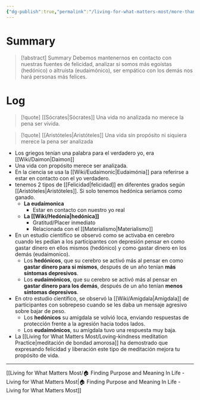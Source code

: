 ```yaml
---
{"dg-publish":true,"permalink":"/living-for-what-matters-most/more-than-grazing-animals/"}
---
```


# Summary
>[!abstract] Summary
> Debemos mantenernos en contacto con nuestras fuentes de felicidad, analizar si somos más egoístas (hedónico) o altruista (eudaimónico), ser empático con los demás nos hará personas más felices.

# Log
> [!quote] [[Sócrates\|Sócrates]]
> Una vida no analizada no merece la pena ser vivida.

> [!quote] [[Aristóteles\|Aristóteles]]
> Una vida sin propósito ni siquiera merece la pena ser analizada

- Los griegos tenían una palabra para el verdadero yo, era [[Wiki/Daimon\|Daimon]]
- Una vida con propósito merece ser analizada.
- En la ciencia se usa la [[Wiki/Eudaimonic\|Eudaimónia]] para referirse a estar en contacto con el yo verdadero.
- tenemos 2 tipos de [[Felicidad\|felicidad]] en diferentes grados según [[Aristóteles\|Aristóteles]]. Si solo tenemos hedónica seríamos como ganado.
   - **La eudaimonica**
      - Estar en contacto con nuestro yo real
   - **La [[Wiki/Hedónia\|hedónica]]**
      - Gratitud/Placer inmediato
      - Relacionada con el [[Materialismo\|Materialismo]]
- En un estudio científico se observó como se activaba en cerebro cuando les pedían a los participantes con depresión pensar en como gastar dinero en ellos mismos (hedónico) y como gastar dinero en los demás (eudaimonico).
   - Los **hedónicos**, que su cerebro se activó más al pensar en como **gastar dinero para si mismos**, después de un año tenían **más síntomas depresivos**.
   - Los **eudaimónicos**, que su cerebro se activó más al pensar en **gastar dinero para los demás**, después de un año tenían **menos síntomas depresivos**.
- En otro estudio científico, se observó la [[Wiki/Amígdala\|Amígdala]] de participantes con sobrepeso cuando se les daba un mensaje agresivo sobre bajar de peso.
   -  Los **hedónicos** su amígdala se volvió loca, enviando respuestas de protección frente a la agresión hacia todos lados.
   - Los **eudaimónicos**, su amígdala tuvo una respuesta muy baja.
- La [[Living for What Matters Most/Loving-kindness meditation Practice\|meditación de bondad amorosa]] ha demostrado que expresando felicidad y liberación este tipo de meditación mejora tu propósito de vida.

---
[[Living for What Matters Most/🏠 Finding Purpose and Meaning In Life - Living for What Matters Most\|🏠 Finding Purpose and Meaning In Life - Living for What Matters Most]]